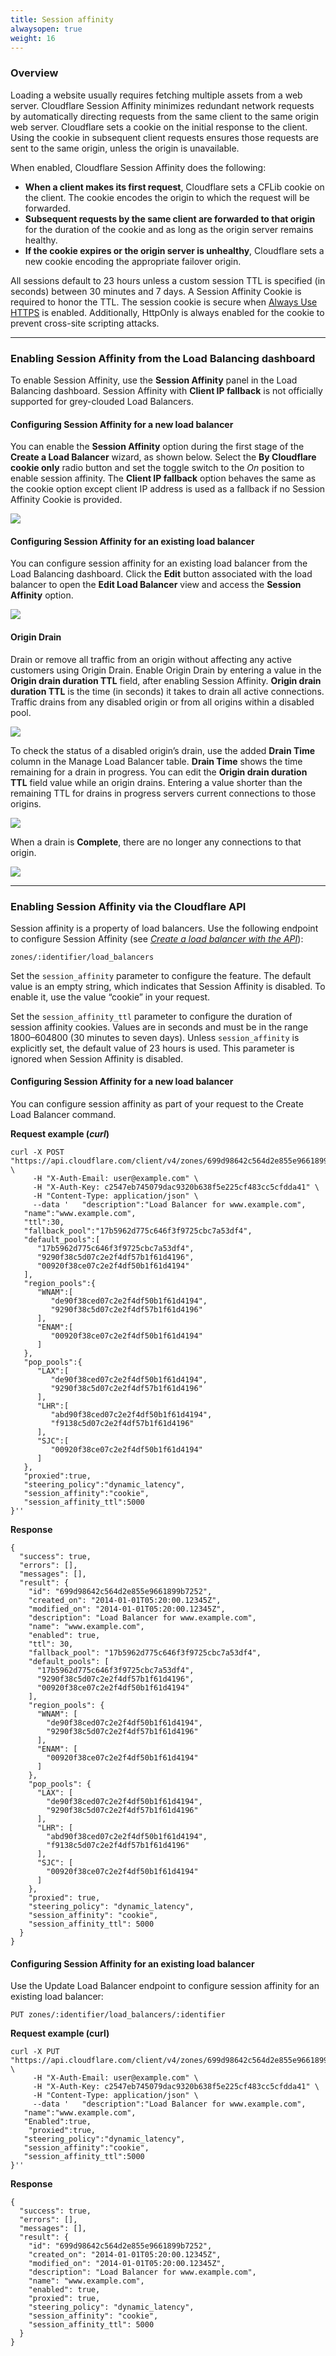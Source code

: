 ```yaml
---
title: Session affinity
alwaysopen: true
weight: 16
---
```


### Overview

Loading a website usually requires fetching multiple assets from a web server. Cloudflare Session Affinity minimizes redundant network requests by automatically directing requests from the same client to the same origin web server. Cloudflare sets a cookie on the initial response to the client. Using the cookie in subsequent client requests ensures those requests are sent to the same origin, unless the origin is unavailable.

When enabled, Cloudflare Session Affinity does the following:

- **When a client makes its first request**, Cloudflare sets a CFLib cookie on the client. The cookie encodes the origin to which the request will be forwarded.
- **Subsequent requests by the same client are forwarded to that origin** for the duration of the cookie and as long as the origin server remains healthy.
- **If the cookie expires or the origin server is unhealthy**, Cloudflare sets a new cookie encoding the appropriate failover origin.

All sessions default to 23 hours unless a custom session TTL is specified (in seconds) between 30 minutes and 7 days.  A Session Affinity Cookie is required to honor the TTL.  The session cookie is secure when [Always Use HTTPS](https://support.cloudflare.com/hc/articles/204144518#h_a61bfdef-08dd-40f8-8888-7edd8e40d156) is enabled.  Additionally, HttpOnly is always enabled for the cookie to prevent cross-site scripting attacks.  

---

### Enabling Session Affinity from the Load Balancing dashboard

To enable Session Affinity, use the **Session Affinity** panel in the Load Balancing dashboard. 
Session Affinity with **Client IP fallback** is not officially supported for grey-clouded Load Balancers. 

#### Configuring Session Affinity for a new load balancer

You can enable the **Session Affinity** option during the first stage of the **Create a Load Balancer** wizard, as shown below. Select the **By Cloudflare cookie only** radio button and set the toggle switch to the _On_ position to enable session affinity. The **Client IP fallback** option behaves the same as the cookie option except client IP address is used as a fallback if no Session Affinity Cookie is provided. 

![](../static/images/session-affinity-1.png)

#### Configuring Session Affinity for an existing load balancer

You can configure session affinity for an existing load balancer from the Load Balancing dashboard. Click the **Edit** button associated with the load balancer to open the **Edit Load Balancer** view and access the **Session Affinity** option.

![](../static/images/session-affinity-2.png)

#### Origin Drain

Drain or remove all traffic from an origin without affecting any active customers using Origin Drain. Enable Origin Drain by entering a value in the **Origin drain duration TTL** field, after enabling Session Affinity. **Origin drain duration TTL** is the time (in seconds) it takes to drain all active connections. Traffic drains from any disabled origin or from all origins within a disabled pool.

![](../static/images/session-affinity-3.png)

To check the status of a disabled origin’s drain, use the added **Drain Time** column in the Manage Load Balancer table. **Drain Time** shows the time remaining for a drain in progress. You can edit the **Origin drain duration TTL** field value while an origin drains. Entering a value shorter than the remaining TTL for drains in progress servers current connections to those origins.

![](../static/images/session-affinity-4.png)

When a drain is **Complete**, there are no longer any connections to that origin.

![](../static/images/session-affinity-5.png)

---

### Enabling Session Affinity via the Cloudflare API

Session affinity is a property of load balancers. Use the following endpoint to configure Session Affinity (see _[Create a load balancer with the API](/load-balancing/create-load-balancer-api/)_):

    zones/:identifier/load_balancers

Set the `session_affinity` parameter to configure the feature. The default value is an empty string, which indicates that Session Affinity is disabled. To enable it, use the value “cookie” in your request.

Set the `session_affinity_ttl` parameter to configure the duration of session affinity cookies. Values are in seconds and must be in the range 1800–604800 (30 minutes to seven days). Unless `session_affinity` is explicitly set, the default value of 23 hours is used. This parameter is ignored when Session Affinity is disabled.

#### Configuring Session Affinity for a new load balancer

You can configure session affinity as part of your request to the Create Load Balancer command.

**Request example (_curl_)**

```
curl -X POST "https://api.cloudflare.com/client/v4/zones/699d98642c564d2e855e9661899b7252/load_balancers" \
     -H "X-Auth-Email: user@example.com" \
     -H "X-Auth-Key: c2547eb745079dac9320b638f5e225cf483cc5cfdda41" \
     -H "Content-Type: application/json" \
     --data '   "description":"Load Balancer for www.example.com",
   "name":"www.example.com",
   "ttl":30,
   "fallback_pool":"17b5962d775c646f3f9725cbc7a53df4",
   "default_pools":[
      "17b5962d775c646f3f9725cbc7a53df4",
      "9290f38c5d07c2e2f4df57b1f61d4196",
      "00920f38ce07c2e2f4df50b1f61d4194"
   ],
   "region_pools":{
      "WNAM":[
         "de90f38ced07c2e2f4df50b1f61d4194",
         "9290f38c5d07c2e2f4df57b1f61d4196"
      ],
      "ENAM":[
         "00920f38ce07c2e2f4df50b1f61d4194"
      ]
   },
   "pop_pools":{
      "LAX":[
         "de90f38ced07c2e2f4df50b1f61d4194",
         "9290f38c5d07c2e2f4df57b1f61d4196"
      ],
      "LHR":[
         "abd90f38ced07c2e2f4df50b1f61d4194",
         "f9138c5d07c2e2f4df57b1f61d4196"
      ],
      "SJC":[
         "00920f38ce07c2e2f4df50b1f61d4194"
      ]
   },
   "proxied":true,
   "steering_policy":"dynamic_latency",
   "session_affinity":"cookie",
   "session_affinity_ttl":5000
}''
```

**Response**

```
{
  "success": true,
  "errors": [],
  "messages": [],
  "result": {
    "id": "699d98642c564d2e855e9661899b7252",
    "created_on": "2014-01-01T05:20:00.12345Z",
    "modified_on": "2014-01-01T05:20:00.12345Z",
    "description": "Load Balancer for www.example.com",
    "name": "www.example.com",
    "enabled": true,
    "ttl": 30,
    "fallback_pool": "17b5962d775c646f3f9725cbc7a53df4",
    "default_pools": [
      "17b5962d775c646f3f9725cbc7a53df4",
      "9290f38c5d07c2e2f4df57b1f61d4196",
      "00920f38ce07c2e2f4df50b1f61d4194"
    ],
    "region_pools": {
      "WNAM": [
        "de90f38ced07c2e2f4df50b1f61d4194",
        "9290f38c5d07c2e2f4df57b1f61d4196"
      ],
      "ENAM": [
        "00920f38ce07c2e2f4df50b1f61d4194"
      ]
    },
    "pop_pools": {
      "LAX": [
        "de90f38ced07c2e2f4df50b1f61d4194",
        "9290f38c5d07c2e2f4df57b1f61d4196"
      ],
      "LHR": [
        "abd90f38ced07c2e2f4df50b1f61d4194",
        "f9138c5d07c2e2f4df57b1f61d4196"
      ],
      "SJC": [
        "00920f38ce07c2e2f4df50b1f61d4194"
      ]
    },
    "proxied": true,
    "steering_policy": "dynamic_latency",
    "session_affinity": "cookie",
    "session_affinity_ttl": 5000
  }
}
```

#### Configuring Session Affinity for an existing load balancer

Use the Update Load Balancer endpoint to configure session affinity for an existing load balancer:

```
PUT zones/:identifier/load_balancers/:identifier
```

**Request example (curl)**

```
curl -X PUT "https://api.cloudflare.com/client/v4/zones/699d98642c564d2e855e9661899b7252/load_balancers" \
     -H "X-Auth-Email: user@example.com" \
     -H "X-Auth-Key: c2547eb745079dac9320b638f5e225cf483cc5cfdda41" \
     -H "Content-Type: application/json" \
     --data '   "description":"Load Balancer for www.example.com",
   "name":"www.example.com",
   "Enabled":true,
    "proxied":true,
   "steering_policy":"dynamic_latency",
   "session_affinity":"cookie",
   "session_affinity_ttl":5000
}''
```

**Response**

```
{
  "success": true,
  "errors": [],
  "messages": [],
  "result": {
    "id": "699d98642c564d2e855e9661899b7252",
    "created_on": "2014-01-01T05:20:00.12345Z",
    "modified_on": "2014-01-01T05:20:00.12345Z",
    "description": "Load Balancer for www.example.com",
    "name": "www.example.com",
    "enabled": true,
    "proxied": true,
    "steering_policy": "dynamic_latency",
    "session_affinity": "cookie",
    "session_affinity_ttl": 5000
  }
}
```
